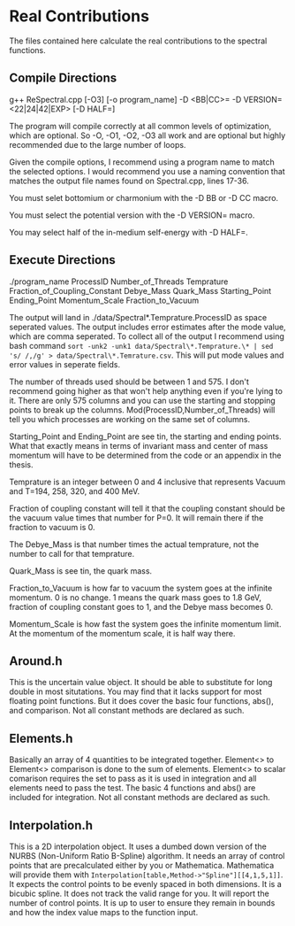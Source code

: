 # Real Contributions

The files contained here calculate the real contributions to the spectral functions.

## Compile Directions

g++ ReSpectral.cpp \[-O3\] \[-o program_name\] -D \<BB|CC\>= -D VERSION=\<22|24|42|EXP\> \[-D HALF=\]

The program will compile correctly at all common levels of optimization, which are optional. So -O, -O1, -O2, -O3 all work and are optional but highly recommended due to the large number of loops.

Given the compile options, I recommend using a program name to match the selected options. I would recommend you use a naming convention that matches the output file names found on Spectral.cpp, lines 17-36.

You must selet bottomium or charmonium with the -D BB or -D CC macro.

You must select the potential version with the -D VERSION= macro.

You may select half of the in-medium self-energy with -D HALF=.

## Execute Directions

./program\_name ProcessID Number\_of\_Threads Temprature Fraction\_of\_Coupling\_Constant Debye\_Mass Quark\_Mass Starting\_Point Ending\_Point Momentum\_Scale Fraction\_to\_Vacuum

The output will land in ./data/Spectral\*.Temprature.ProcessID as space seperated values. The output includes error estimates after the mode value, which are comma seperated. To collect all of the output I recommend using bash command `sort -unk2 -unk1 data/Spectral\*.Temprature.\* | sed 's/ /,/g' > data/Spectral\*.Temrature.csv`. This will put mode values and error values in seperate fields.

The number of threads used should be between 1 and 575. I don't recommend going higher as that won't help anything even if you're lying to it. There are only 575 columns and you can use the starting and stopping points to break up the columns. Mod(ProcessID,Number\_of\_Threads) will tell you which processes are working on the same set of columns.

Starting\_Point and Ending\_Point are see tin, the starting and ending points. What that exactly means in terms of invariant mass and center of mass momentum will have to be determined from the code or an appendix in the thesis.

Temprature is an integer between 0 and 4 inclusive that represents Vacuum and T=194, 258, 320, and 400 MeV.

Fraction of coupling constant will tell it that the coupling constant should be the vacuum value times that number for P=0. It will remain there if the fraction to vacuum is 0.

The Debye\_Mass is that number times the actual temprature, not the number to call for that temprature.

Quark\_Mass is see tin, the quark mass.

Fraction\_to\_Vacuum is how far to vacuum the system goes at the infinite momentum. 0 is no change. 1 means the quark mass goes to 1.8 GeV, fraction of coupling constant goes to 1, and the Debye mass becomes 0.

Momentum\_Scale is how fast the system goes the infinite momentum limit. At the momentum of the momentum scale, it is half way there.

## Around.h
This is the uncertain value object. It should be able to substitute for long double in most situtations. You may find that it lacks support for most floating point functions. But it does cover the basic four functions, abs(), and comparison. Not all constant methods are declared as such.

## Elements.h
Basically an array of 4 quantities to be integrated together. Element<> to Element<> comparison is done to the sum of elements. Element<> to scalar comarison requires the set to pass as it is used in integration and all elements need to pass the test. The basic 4 functions and abs() are included for integration. Not all constant methods are declared as such.

## Interpolation.h
This is a 2D interpolation object. It uses a dumbed down version of the NURBS (Non-Uniform Ratio B-Spline) algorithm. It needs an array of control points that are precalculated either by you or Mathematica. Mathematica will provide them with `Interpolation[table,Method->"Spline"][[4,1,5,1]]`. It expects the control points to be evenly spaced in both dimensions. It is a bicubic spline. It does not track the valid range for you. It will report the number of control points. It is up to user to ensure they remain in bounds and how the index value maps to the function input.
